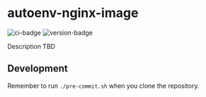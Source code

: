 # autoenv-nginx-image
![ci-badge](https://github.com/outcome-co/autoenv-nginx-image/workflows/Check/badge.svg) ![version-badge](https://img.shields.io/badge/version-0.1.0-brightgreen)

Description TBD

## Development

Remember to run `./pre-commit.sh` when you clone the repository.
